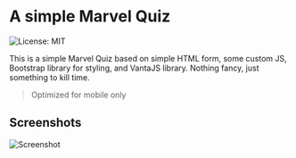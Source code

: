 # A simple Marvel Quiz
![License: MIT](https://img.shields.io/badge/License-MIT-yellow.svg)

This is a simple Marvel Quiz based on simple HTML form, some custom JS, Bootstrap library for styling, and VantaJS library. Nothing fancy, just something to kill time.
>Optimized for mobile only
## Screenshots

![Screenshot](https://lh3.googleusercontent.com/5HScb9U976OoJ-ZRd0bfl_IToSHa3-795m6bw8Ywf1GR0LNziorJDpuhcAsYHGNiektUYHp4sKbKtfppQU5kp5lLqYRuUi4fxrk3RLhy3Xmm467Dv1b00oK85ylxhlxK3LuKwaXNSyw=w322-h696-no)
